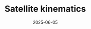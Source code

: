 ---
title: "Satellite kinematics"
date: 2025-06-05

summary: The description of my research on satellite kinematics.

image:
    caption: '[**Image credit**](https://arxiv.org/pdf/1907.11775)'

authors:
  - admin
  - Ziwen Zhang

tags:
  - xxx

---